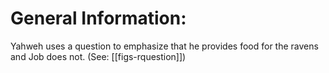 # General Information:

Yahweh uses a question to emphasize that he provides food for the ravens and Job does not. (See: [[figs-rquestion]])